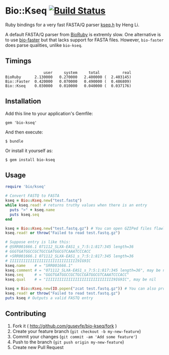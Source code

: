 # Bio::Kseq [![Build Status](https://travis-ci.org/gusevfe/bio-kseq.svg?branch=master)](https://travis-ci.org/gusevfe/bio-kseq)

Ruby bindings for a very fast FASTA/Q parser [kseq.h](https://github.com/lh3/seqtk/blob/master/kseq.h) by Heng Li.

A default FASTA/Q parser from [BioRuby](http://bioruby.org) is extremly slow. One alternative is to use [bio-faster](https://github.com/fstrozzi/bioruby-faster) but that lacks support for FASTA files. However, `bio-faster` does parse qualities, unlike `bio-kseq`. 

## Timings
```
                 user     system     total          real
BioRuby      2.130000   0.270000   2.400000 (  2.403145)
Bio::Faster  0.420000   0.070000   0.490000 (  0.486809)
Bio::Kseq    0.030000   0.010000   0.040000 (  0.037176)
```

## Installation

Add this line to your application's Gemfile:

    gem 'bio-kseq'

And then execute:

    $ bundle

Or install it yourself as:

    $ gem install bio-kseq

## Usage

```ruby
require 'bio/kseq'

# Convert FASTQ to FASTA
kseq = Bio::Kseq.new("test.fastq")
while kseq.read! # returns truthy values when there is an entry
  puts ">" + kseq.name 
  puts kseq.seq
end

kseq = Bio::Kseq.new("test.fastq.gz") # You can open GZIPed files flawlessly
kseq.read! or throw("Failed to read test.fastq.gz")

# Suppose entry is like this:
# @SRR001666.1 071112_SLXA-EAS1_s_7:5:1:817:345 length=36
# GGGTGATGGCCGCTGCCGATGGCGTCAAATCCCACC
# +SRR001666.1 071112_SLXA-EAS1_s_7:5:1:817:345 length=36
# IIIIIIIIIIIIIIIIIIIIIIIIIIIIII9IG9IC
kseq.name    # = "SRR001666.1"
kseq.comment # = "071112_SLXA-EAS1_s_7:5:1:817:345 length=36", may be nil
kseq.seq     # = "GGGTGATGGCCGCTGCCGATGGCGTCAAATCCCACC"
kseq.qual    # = "IIIIIIIIIIIIIIIIIIIIIIIIIIIIII9IG9IC", may be nil

kseq = Bio::Kseq.new(IO.popen("zcat test.fastq.gz")) # You can also process Ruby IO objects
kseq.read! or throw("Failed to read test.fastq.gz")
puts kseq # Outputs a valid FASTQ entry
```

## Contributing

1. Fork it ( http://github.com/gusevfe/bio-kseq/fork )
2. Create your feature branch (`git checkout -b my-new-feature`)
3. Commit your changes (`git commit -am 'Add some feature'`)
4. Push to the branch (`git push origin my-new-feature`)
5. Create new Pull Request
